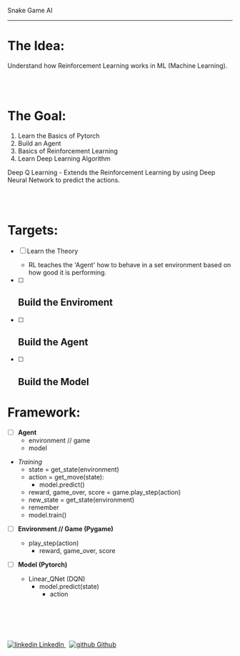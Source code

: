 Snake Game AI

---
# The Idea:

Understand how Reinforcement Learning works in ML (Machine Learning).

<br>
</br>

# The Goal:

1. Learn the Basics of Pytorch
2. Build an Agent
3. Basics of Reinforcement Learning
4. Learn Deep Learning Algorithm

Deep Q Learning - Extends the Reinforcement Learning by using Deep Neural Network to predict the actions.



<br>
</br>

# Targets:

- [ ]  Learn the Theory
    - RL teaches the 'Agent' how to behave in a set environment based on how good it is performing.
- [ ]  Build the Enviroment
    - 
- [ ]  Build the Agent
    -  
- [ ]  Build the Model
    - 


# Framework:

- [ ]  **Agent**
    - environment // game
    - model
  - *Training*
    - state = get_state(environment)
    - action = get_move(state):
      - model.predict()
    - reward, game_over, score = game.play_step(action)
    - new_state = get_state(environment)
    - remember
    - model.train()

- [ ]  **Environment // Game (Pygame)**
    - play_step(action)
      - reward, game_over, score

- [ ]  **Model (Pytorch)**
    - Linear_QNet (DQN)
      - model.predict(state)
        - action




<br>
</br>
<br>
</br>
<p>
  <a href="https://www.linkedin.com/in/binoootuliao/" rel="nofollow noreferrer">
    <img src="https://i.stack.imgur.com/gVE0j.png" alt="linkedin"> LinkedIn
  </a> &nbsp; 
  <a href="https://github.com/melbinoooo" rel="nofollow noreferrer">
    <img src="https://i.stack.imgur.com/tskMh.png" alt="github"> Github
  </a>
</p>